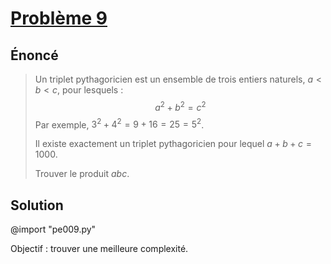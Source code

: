 # [Problème 9](https://projecteuler.net/problem=9)


## Énoncé
>Un triplet pythagoricien est un ensemble de trois entiers naturels, $a < b < c$, pour lesquels :
>$$a^2+b^2=c^2$$
>Par exemple, $3^2 + 4^2 = 9 + 16 = 25 = 5^2$.
>
>Il existe exactement un triplet pythagoricien pour lequel $a+b+c=1000$.
>
>Trouver  le produit $abc$.

## Solution

@import "pe009.py"

Objectif : trouver une meilleure complexité.